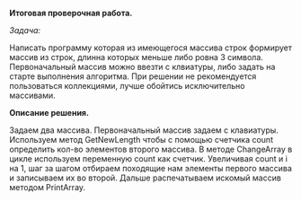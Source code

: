 **Итоговая проверочная работа.**

*Задача:*

Написать программу которая из имеющегося массива строк формирует массив из строк, длинна которых меньше либо ровна 3 символа.
Первоначальный массив можно ввезти с клвиатуры, либо задать на старте выполнения алгоритма. 
При решении не рекомендуется пользоваться коллекциями, лучше обойтись исключительно массивами.


**Описание решения.**

Задаем два массива. Первоначальный массив задаем с клавиатуры. Используем метод GetNewLength чтобы с помощью счетчика  count определить кол-во элементов второго массива. В методе ChangeArray в цикле используем переменную count как счетчик. Увеличивая count и i на 1, шаг за шагом отбираем походящие нам элементы первого массива и записываем их во второй. Дальше распечатываем искомый массив методом PrintArray.
